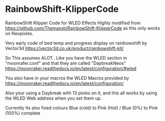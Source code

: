 # RainbowShift-KlipperCode
RainbowShift Klipper Code for WLED Effects
Highly modified from https://github.com/Themaxsti/RainbowShift-KlipperCode as this only works on Neopixles.


Very early code of bed temp and progress display on rainbowshift by Vector3d https://vector3d.co.uk/product/rainbowshift-kit/


So This assumes ALOT..
Like you have the WLED section in "moonrafer.conf" and that they are called "DaybreakNeos"
  https://moonraker.readthedocs.io/en/latest/configuration/#wled

You also have in your macros the WLED Macros provided by https://moonraker.readthedocs.io/en/latest/configuration/


Also your using a Daybreak with 13 pixles on it, and this all works by using the WLED Web address when you set them up.

Currently Its also fixed colours Blue (cold) to Pink (Hot) / Blue (0%) to Pink (100%) complete 
